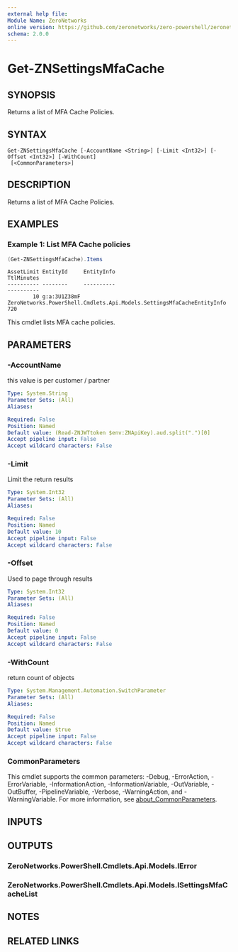 ```yaml
---
external help file:
Module Name: ZeroNetworks
online version: https://github.com/zeronetworks/zero-powershell/zeronetworks/get-znsettingsmfacache
schema: 2.0.0
---
```


# Get-ZNSettingsMfaCache

## SYNOPSIS
Returns a list of MFA Cache Policies.

## SYNTAX

```
Get-ZNSettingsMfaCache [-AccountName <String>] [-Limit <Int32>] [-Offset <Int32>] [-WithCount]
 [<CommonParameters>]
```

## DESCRIPTION
Returns a list of MFA Cache Policies.

## EXAMPLES

### Example 1: List MFA Cache policies
```powershell
(Get-ZNSettingsMfaCache).Items
```

```output
AssetLimit EntityId     EntityInfo                                                            TtlMinutes
---------- --------     ----------                                                            ----------
        10 g:a:3U1Z38mF ZeroNetworks.PowerShell.Cmdlets.Api.Models.SettingsMfaCacheEntityInfo        720
```

This cmdlet lists MFA cache policies.

## PARAMETERS

### -AccountName
this value is per customer / partner

```yaml
Type: System.String
Parameter Sets: (All)
Aliases:

Required: False
Position: Named
Default value: (Read-ZNJWTtoken $env:ZNApiKey).aud.split(".")[0]
Accept pipeline input: False
Accept wildcard characters: False
```

### -Limit
Limit the return results

```yaml
Type: System.Int32
Parameter Sets: (All)
Aliases:

Required: False
Position: Named
Default value: 10
Accept pipeline input: False
Accept wildcard characters: False
```

### -Offset
Used to page through results

```yaml
Type: System.Int32
Parameter Sets: (All)
Aliases:

Required: False
Position: Named
Default value: 0
Accept pipeline input: False
Accept wildcard characters: False
```

### -WithCount
return count of objects

```yaml
Type: System.Management.Automation.SwitchParameter
Parameter Sets: (All)
Aliases:

Required: False
Position: Named
Default value: $true
Accept pipeline input: False
Accept wildcard characters: False
```

### CommonParameters
This cmdlet supports the common parameters: -Debug, -ErrorAction, -ErrorVariable, -InformationAction, -InformationVariable, -OutVariable, -OutBuffer, -PipelineVariable, -Verbose, -WarningAction, and -WarningVariable. For more information, see [about_CommonParameters](http://go.microsoft.com/fwlink/?LinkID=113216).

## INPUTS

## OUTPUTS

### ZeroNetworks.PowerShell.Cmdlets.Api.Models.IError

### ZeroNetworks.PowerShell.Cmdlets.Api.Models.ISettingsMfaCacheList

## NOTES

## RELATED LINKS

